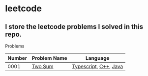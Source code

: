 # leetcode

## I store the leetcode problems I solved in this repo.


Problems

| Number | Problem Name                                      | Language |
| ------ | ------------------------------------------------- | -------- |
| 0001   | [Two Sum](https://leetcode.com/problems/two-sum/) | [Typescript](https://github.com/hun756/leetcode/blob/main/tsc/src/0001_two_sum/solution.ts), [C++](https://github.com/hun756/leetcode/blob/main/cpp/solutions/0001_two_sum/solution.hpp), [Java](https://github.com/hun756/leetcode/blob/main/java/src/Solutions/_0001_two_sum/Solution.java)  |